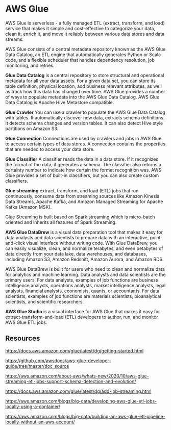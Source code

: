 # AWS Glue

AWS Glue is serverless - a fully managed ETL (extract, transform, and load) service that makes it simple and cost-effective to categorize your data, clean it, enrich it, and move it reliably between various data stores and data streams.

AWS Glue consists of a central metadata repository known as the AWS Glue Data Catalog, an ETL engine that automatically generates Python or Scala code, and a flexible scheduler that handles dependency resolution, job monitoring, and retries.
 
 **Glue Data Catalog** is a central repository to store structural and operational metadata for all your data assets. For a given data set, you can store its table definition, physical location, add business relevant attributes, as well as track how this data has changed over time. AWS Glue provides a number of ways to populate metadata into the AWS Glue Data Catalog. AWS Glue Data Catalog is Apache Hive Metastore compatible. 
 
**Glue Crawler**  You can use a crawler to populate the AWS Glue Data Catalog with tables. It automatically discover new data, extracts schema definitions. It detects schema changes and version tables. It can also detect Hive style partitions on Amazon S3.
 
**Glue Connection** Connections are used by crawlers and jobs in AWS Glue to access certain types of data stores. A connection contains the properties that are needed to access your data store.

**Glue Classifier** A classifier reads the data in a data store. If it recognizes the format of the data, it generates a schema. The classifier also returns a certainty number to indicate how certain the format recognition was. AWS Glue provides a set of built-in classifiers, but you can also create custom classifiers.



**Glue streaming** extract, transform, and load (ETL) jobs that run continuously, consume data from streaming sources like Amazon Kinesis Data Streams, Apache Kafka, and Amazon Managed Streaming for Apache Kafka (Amazon MSK). 

Glue Streaming is built based on Spark streaming which is micro-batch oriented and inherits all features of Spark Streaming. 


**AWS Glue DataBrew** is a visual data preparation tool that makes it easy for data analysts and data scientists to prepare data with an interactive, point-and-click visual interface without writing code. With Glue DataBrew, you can easily visualize, clean, and normalize terabytes, and even petabytes of data directly from your data lake, data warehouses, and databases, including Amazon S3, Amazon Redshift, Amazon Aurora, and Amazon RDS.

AWS Glue DataBrew is built for users who need to clean and normalize data for analytics and machine learning. Data analysts and data scientists are the primary users.
 For data analysts, examples of job functions are business intelligence analysts, operations analysts, market intelligence analysts, legal analysts, financial analysts, economists, quants, or accountants. For data scientists, examples of job functions are materials scientists, bioanalytical scientists, and scientific researchers.


**AWS Glue Studio** is a visual interface for AWS Glue that makes it easy for extract-transform-and-load (ETL) developers to author, run, and monitor AWS Glue ETL jobs. 

## Resources

https://docs.aws.amazon.com/glue/latest/dg/getting-started.html

https://github.com/awsdocs/aws-glue-developer-guide/tree/master/doc_source

https://aws.amazon.com/about-aws/whats-new/2020/10/aws-glue-streaming-etl-jobs-support-schema-detection-and-evolution/

https://docs.aws.amazon.com/glue/latest/dg/add-job-streaming.html

https://aws.amazon.com/blogs/big-data/developing-aws-glue-etl-jobs-locally-using-a-container/

https://aws.amazon.com/blogs/big-data/building-an-aws-glue-etl-pipeline-locally-without-an-aws-account/

